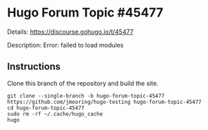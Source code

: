 # Hugo Forum Topic #45477

Details: <https://discourse.gohugo.io/t/45477>

Description: Error: failed to load modules

## Instructions

Clone this branch of the repository and build the site.

```text
git clone --single-branch -b hugo-forum-topic-45477 https://github.com/jmooring/hugo-testing hugo-forum-topic-45477
cd hugo-forum-topic-45477
sudo rm -rf ~/.cache/hugo_cache
hugo
```
